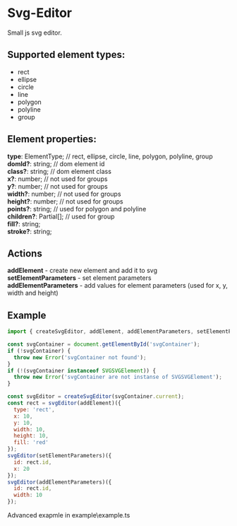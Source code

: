# Svg-Editor
Small js svg editor.

## Supported element types:
* rect
* ellipse
* circle
* line
* polygon
* polyline
* group

## Element properties:
**type**: ElementType; // rect, ellipse, circle, line, polygon, polyline, group  
**domId?**: string; // dom element id  
**class?**: string; // dom element class  
**x?**: number; // not used for groups  
**y?**: number; // not used for groups  
**width?**: number; // not used for groups  
**height?**: number; // not used for groups  
**points?**: string; // used for polygon and polyline  
**children?**: Partial<Element>[]; // used for group  
**fill?**: string;  
**stroke?**: string;

## Actions
**addElement** - create new element and add it to svg  
**setElementParameters** - set element parameters  
**addElementParameters** - add values for element parameters (used for x, y, width and height)  

## Example
```javascript
import { createSvgEditor, addElement, addElementParameters, setElementParameters } from 'svg-editor';

const svgContainer = document.getElementById('svgContainer');
if (!svgContainer) {
  throw new Error('svgContainer not found');
}
if (!(svgContainer instanceof SVGSVGElement)) {
  throw new Error('svgContainer are not instanse of SVGSVGElement');
}

const svgEditor = createSvgEditor(svgContainer.current);
const rect = svgEditor(addElement)({
  type: 'rect',
  x: 10,
  y: 10,
  width: 10,
  height: 10,
  fill: 'red'
});
svgEditor(setElementParameters)({
  id: rect.id,
  x: 20
});
svgEditor(addElementParameters)({
  id: rect.id,
  width: 10
});
```
Advanced exapmle in example\example.ts
